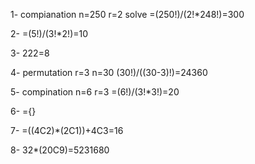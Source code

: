 
1- compianation n=250 r=2 solve =(250!)/(2!*248!)=300

2- =(5!)/(3!*2!)=10

3- 222=8

4- permutation r=3 n=30 (30!)/((30-3)!)=24360

5- compination n=6 r=3 =(6!)/(3!*3!)=20

6- ={}

7- =((4C2)*(2C1))+4C3=16

8- 32*(20C9)=5231680
